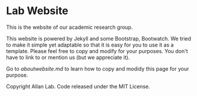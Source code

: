 # Lab Website

This is the website of our academic research group.

This website is powered by Jekyll and some Bootstrap, Bootwatch. We tried to make it simple yet adaptable so that it is easy for you to use it as a template. Please feel free to copy and modify for your purposes.  You don't have to link to or mention us (but we appreciate it).

Go to *aboutwebsite.md*  to learn how to copy and modidy this page for your purpose. 


Copyright Allan Lab. Code released under the MIT License.

